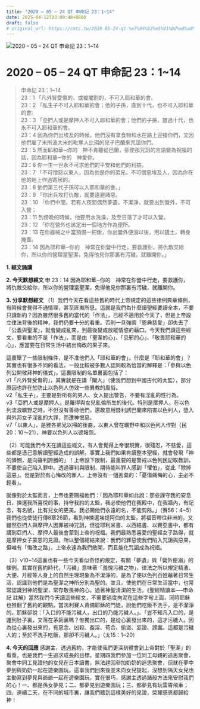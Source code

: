 ```yaml
---
title: "2020 – 05 – 24 QT 申命記 23：1~14"
date: 2025-04-12T03:09:48+0800
draft: false
# original_url: https://cmtc.tw/2020-05-24-qt-%e7%94%b3%e5%91%bd%e8%a8%98-23%ef%bc%9a114
---
```


![2020 – 05 – 24 QT 申命記 23：1\~14](/images/qt.jpg   "2020 – 05 – 24 QT 申命記 23：1\~14")

# 2020 – 05 – 24 QT 申命記 23：1\~14

> 申命記 23：1\~14  
> 23：1 「凡外腎受傷的，或被閹割的，不可入耶和華的會。  
> 23：2 「私生子不可入耶和華的會；他的子孫，直到十代，也不可入耶和華的會。  
> 23：3 「亞捫人或是摩押人不可入耶和華的會；他們的子孫，雖過十代，也永不可入耶和華的會。  
> 23：4 因為你們出埃及的時候，他們沒有拿食物和水在路上迎接你們，又因他們雇了米所波大米的毗奪人比珥的兒子巴蘭來咒詛你們。  
> 23：5 然而耶和華─你的　神不肯聽從巴蘭，卻使那咒詛的言語變為祝福的話，因為耶和華─你的　神愛你。  
> 23：6 你一生一世永不可求他們的平安和他們的利益。  
> 23：7 「不可憎惡以東人，因為他是你的弟兄。不可憎惡埃及人，因為你在他的地上作過寄居的。  
> 23：8 他們第三代子孫可以入耶和華的會。」  
> 23：9 「你出兵攻打仇敵，就要遠避諸惡。  
> 23：10 「你們中間，若有人夜間偶然夢遺，不潔淨，就要出到營外，不可入營；  
> 23：11 到傍晚的時候，他要用水洗澡，及至日落了才可以入營。  
> 23：12 「你在營外也該定出一個地方作為便所。  
> 23：13 在你器械之中當預備一把鍬，你出營外便溺以後，用以鏟土，轉身掩蓋。  
> 23：14 因為耶和華─你的　神常在你營中行走，要救護你，將仇敵交給你，所以你的營理當聖潔，免得他見你那裏有污穢，就離開你。」

**1. 經文誦讀**

**2.  今天默想經文**
申 23：14 因為耶和華─你的　神常在你營中行走，要救護你，將仇敵交給你，所以你的營理當聖潔，免得他見你那裏有污穢，就離開你。

**3. 分享默想經文**
（1）我們今天在看這些舊約時代上帝規定的這些律例典章條例，有時候會覺得不通情理，甚至匪夷所思。這就是我們為什麼讀聖經要讀全本，不要只讀新約？因為雖然很多舊約當代的「作法」，已經不適用於今天了，但是上帝設立律法背後的精神，我們仍要十分的看重。否則一旦強調「恩典慈愛」卻失去了「公義與聖潔」，就會變成亂來，到最後變成放縱情慾的藉口。今天我們讀這些經文，要看重的不是「作法」，而是由「聖潔的心」、「忌邪的心」、「敬畏耶和華的心」，應當要在日常生活中結出悔改的果子來。

這裏舉了一些限制條件，是不准他們入「耶和華的會」。什麼是「耶和華的會」？其實也有很多不同的看法，一般比較被多數人認同較為恰當的解釋是：「參與以色列公開敬拜神的儀式」。這裏限制的名單裏面包括了：  
v1「凡外腎受傷的」，其實就是在講「閹人」（使我們想到中國古代的太監），部分原因也許在於防止以色列人仿效一些異教的風俗。  
v2「私生子」，主要是對所有的男人、女人提出警告，不要有淫亂的性行為。  
v3「亞捫人或是摩押人」是羅得與女兒亂倫所生的後代。特別是摩押人，在以色列流浪曠野之時，不但沒有善待他們，還故意用錢利誘巴蘭來陷害以色列人，墮入與外邦女子淫亂的大罪，而遭神恨惡。  
v7「以東人」，是雅各弟兄以掃的後裔，以東人曾在曠野中和以色列人作對（民20：10～21），神要以色列人以德報怨。

（2）可能我們今天在讀這些經文，有人會覺得上帝很現實，很殘忍，不慈愛，這些都是憑己意解讀聖經造成的誤解。事實上我們如果肯讀整本聖經，就會發現「神的憐憫，是向審判誇勝的」！上帝設下限制，最重要的是警戒以色列民記取教訓，不要使自己陷入罪中。透過審判與限制，期待能叫罪人感到「懼怕」，從此「除掉這惡」。但是對於有心悔改的罪人，上帝沒有一個丟棄的：「憂傷痛悔的心，主必不輕看」。

就像對於太監而言，上帝也要賜福他們：「因為耶和華如此說：那些謹守我的安息日，揀選我所喜悅的事，持守我約的太監，我必使他們在我殿中，在我牆內，有記念，有名號，比有兒女的更美。我必賜他們永遠的名，不能剪除。」（賽56：4\~5）我們也從使徒行傳8章26節，看到神揀選埃提阿伯的太監，將福音帶往非洲的。又雖然亞捫人與摩押人因罪被神咒詛，但從耶利米書、以西結書、以賽亞書中，都有講到亞捫人、摩押人最後會蒙到上帝的祝福。我們最熟悉喜愛的聖經女子路得，就是摩押女子蒙恩的見證。所以整個總結來說：我們的罪惡使我們陷入咒詛與惡果，但唯有「悔改之路」，上帝永遠為我們敞開，而且能化咒詛成為祝福。

（3）v10\~14這裏也有一些今天看似奇怪的規定，有關「夢遺」與「營外便溺」的條例。其實在舊約時代，「污穢」意味著「羞愧污穢之物」，律法之所以規定精液、大便、月經等人身上的自然生理現象為不潔淨的，是為了使以色列百姓藉著日常生活，認識到他們是為聖潔之神所分別為聖的。並且，使他們在日常生活當中，也常常認識到神的聖潔，常存敬畏神的心，過著神聖清潔的生活。《聖經精讀本──申命記 註解》當然我們今天讀這些經文，不需要過度拘泥在這些字句上面，同時耶穌也推翻了舊約的觀點。當法利賽人責備耶穌的門徒，說他們吃飯不洗手，是不潔淨的。耶穌卻說：「入口的不能污穢人，出口的乃能污穢人。」、「豈不知凡入口的，是運到肚子裏，又落在茅廁裏嗎？惟獨出口的，是從心裏發出來的，這才污穢人。因為從心裏發出來的，有惡念、凶殺、姦淫、苟合、偷盜、妄證、謗讟。這都是污穢人的；至於不洗手吃飯，那卻不污穢人。」（太15：1\~20）

**4. 今天的回應**
感謝主，透過舊約，才能使我們更深刻體會到上帝對於「聖潔」的看重，也是我們一生追求成長的目標。星期四我們參加一位同工母親的追思聚會，聚會中同工見證他的女兒在日本讀書，無法趕回參加奶奶的追思聚會，但就在夢中夢到與奶奶一起在遊樂園玩。這事我們回來後並未向女兒提起，沒想到隔天女兒也主動寫到夢見與爺爺一起在遊樂園玩，實在很巧，感謝主透過諸般方法來安慰我們的心！一、都是孫女夢見；二、都夢見到遊樂園玩；三、都夢見有玩雲霄飛車；四、連續二天，在不同的城市裏，讓我們聽到這樣美好的見證，榮耀感恩都歸給神！
